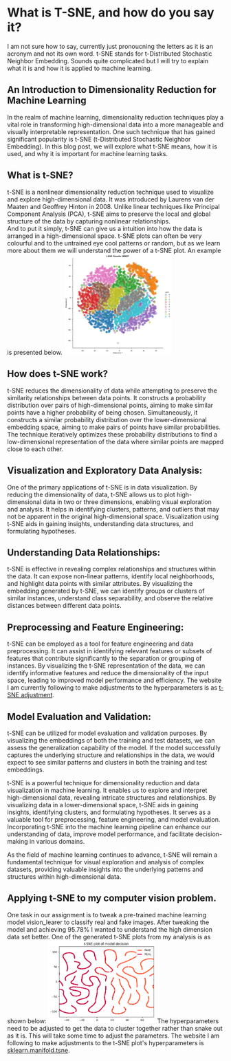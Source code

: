# What is T-SNE, and how do you say it?
I am not sure how to say, currently just pronoucning the letters as it is an acronym and not its own word. 
t-SNE stands for t-Distributed Stochastic Neighbor Embedding. Sounds quite complicated but I will try to explain what it is and how it is applied to machine learning. 

## An Introduction to Dimensionality Reduction for Machine Learning

In the realm of machine learning, dimensionality reduction techniques play a vital role in transforming high-dimensional data into a more manageable and visually interpretable representation. 
One such technique that has gained significant popularity is t-SNE (t-Distributed Stochastic Neighbor Embedding). 
In this blog post, we will explore what t-SNE means, how it is used, and why it is important for machine learning tasks.

## What is t-SNE?
t-SNE is a nonlinear dimensionality reduction technique used to visualize and explore high-dimensional data. 
It was introduced by Laurens van der Maaten and Geoffrey Hinton in 2008. 
Unlike linear techniques like Principal Component Analysis (PCA), t-SNE aims to preserve the local and global structure of the data by capturing nonlinear relationships.<br>
And to put it simply, t-SNE can give us a intuition into how the data is arranged in a high-dimensional space. t-SNE plots can often be very colourful and to the untrained eye cool patterns or random, but as we learn more about them we will understand the power of a t-SNE plot.
An example is presented below.
<img
  src="/images/t-sne.png"
  style="display: inline-block; margin: 0 auto; max-width: 250px">

## How does t-SNE work?
t-SNE reduces the dimensionality of data while attempting to preserve the similarity relationships between data points. 
It constructs a probability distribution over pairs of high-dimensional points, aiming to make similar points have a higher probability of being chosen. 
Simultaneously, it constructs a similar probability distribution over the lower-dimensional embedding space, aiming to make pairs of points have similar probabilities. 
The technique iteratively optimizes these probability distributions to find a low-dimensional representation of the data where similar points are mapped close to each other.

## Visualization and Exploratory Data Analysis:
One of the primary applications of t-SNE is in data visualization. By reducing the dimensionality of data, t-SNE allows us to plot high-dimensional data in two or three dimensions, enabling visual exploration and analysis. 
It helps in identifying clusters, patterns, and outliers that may not be apparent in the original high-dimensional space. 
Visualization using t-SNE aids in gaining insights, understanding data structures, and formulating hypotheses.

## Understanding Data Relationships:
t-SNE is effective in revealing complex relationships and structures within the data. It can expose non-linear patterns, identify local neighborhoods, and highlight data points with similar attributes. 
By visualizing the embedding generated by t-SNE, we can identify groups or clusters of similar instances, understand class separability, and observe the relative distances between different data points.

## Preprocessing and Feature Engineering:
t-SNE can be employed as a tool for feature engineering and data preprocessing. It can assist in identifying relevant features or subsets of features that contribute significantly to the separation or grouping of instances. 
By visualizing the t-SNE representation of the data, we can identify informative features and reduce the dimensionality of the input space, leading to improved model performance and efficiency. The website I am currently following to make adjustments to the hyperparameters is as [t-SNE adjustment]([https://www.markdownguide.org/basic-syntax/#lists-1](https://scikit-learn.org/stable/modules/generated/sklearn.manifold.TSNE.html)).

## Model Evaluation and Validation:
t-SNE can be utilized for model evaluation and validation purposes. By visualizing the embeddings of both the training and test datasets, we can assess the generalization capability of the model. 
If the model successfully captures the underlying structure and relationships in the data, we would expect to see similar patterns and clusters in both the training and test embeddings.

t-SNE is a powerful technique for dimensionality reduction and data visualization in machine learning. 
It enables us to explore and interpret high-dimensional data, revealing intricate structures and relationships. By visualizing data in a lower-dimensional space, t-SNE aids in gaining insights, identifying clusters, and formulating hypotheses. 
It serves as a valuable tool for preprocessing, feature engineering, and model evaluation. Incorporating t-SNE into the machine learning pipeline can enhance our understanding of data, improve model performance, and facilitate decision-making in various domains.

As the field of machine learning continues to advance, t-SNE will remain a fundamental technique for visual exploration and analysis of complex datasets, providing valuable insights into the underlying patterns and structures within high-dimensional data.

## Applying t-SNE to my computer vision problem. 
One task in our assignment is to tweak a pre-trained machine learning model vision_learer to classify real and fake images. After tweaking the model and achieving 95.78% I wanted to understand the high dimension data set better. One of the generated t-SNE plots from my analysis is as shown below:
<img
  src="/images/Q3 t-sne.png"
  style="display: inline-block; margin: 0 auto; max-width: 250px">
The hyperparameters need to be adjusted to get the data to cluster together rather than snake out as it is. This will take some time to adjust the parameters. 
The website I am following to make adjustments to the t-SNE plot's hyperparameters is [sklearn.manifold.tsne](https://scikit-learn.org/stable/modules/generated/sklearn.manifold.TSNE.html).
